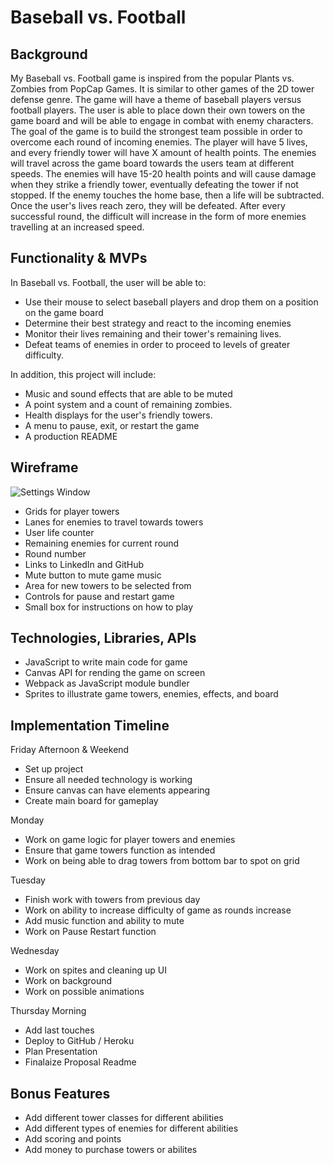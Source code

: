 # Baseball vs. Football

## Background
My Baseball vs. Football game is inspired from the popular Plants vs. Zombies from PopCap Games. It is similar to other games of the 2D tower defense genre. The game will have a theme of baseball players versus football players. The user is able to place down their own towers on the game board and will be able to engage in combat with enemy characters. The goal of the game is to build the strongest team possible in order to overcome each round of incoming enemies. The player will have 5 lives, and every friendly tower will have X amount of health points. The enemies will travel across the game board towards the users team at different speeds. The enemies will have 15-20 health points and will cause damage when they strike a friendly tower, eventually defeating the tower if not stopped. If the enemy touches the home base, then a life will be subtracted. Once the user's lives reach zero, they will be defeated. After every successful round, the difficult will increase in the form of more enemies travelling at an increased speed. 

## Functionality & MVPs
In Baseball vs. Football, the user will be able to:
* Use their mouse to select baseball players and drop them on a position on the game board
* Determine their best strategy and react to the incoming enemies
* Monitor their lives remaining and their tower's remaining lives.
* Defeat teams of enemies in order to proceed to levels of greater difficulty. 

In addition, this project will include:
* Music and sound effects that are able to be muted 
* A point system and a count of remaining zombies. 
* Health displays for the user's friendly towers. 
* A menu to pause, exit, or restart the game
* A production README

## Wireframe
![Settings Window](https://raw.githubusercontent.com/mattpettenato/JavaScript_Project/main/Wireframe.png)
* Grids for player towers
* Lanes for enemies to travel towards towers
* User life counter
* Remaining enemies for current round
* Round number
* Links to LinkedIn and GitHub
* Mute button to mute game music
* Area for new towers to be selected from
* Controls for pause and restart game
* Small box for instructions on how to play

## Technologies, Libraries, APIs
* JavaScript to write main code for game
* Canvas API for rending the game on screen
* Webpack as JavaScript module bundler 
* Sprites to illustrate game towers, enemies, effects, and board

## Implementation Timeline
Friday Afternoon & Weekend
* Set up project
* Ensure all needed technology is working
* Ensure canvas can have elements appearing
* Create main board for gameplay

Monday
* Work on game logic for player towers and enemies
* Ensure that game towers function as intended
* Work on being able to drag towers from bottom bar to spot on grid

Tuesday
* Finish work with towers from previous day
* Work on ability to increase difficulty of game as rounds increase
* Add music function and ability to mute
* Work on Pause Restart function

Wednesday
* Work on spites and cleaning up UI
* Work on background
* Work on possible animations

Thursday Morning
* Add last touches
* Deploy to GitHub / Heroku
* Plan Presentation
* Finalaize Proposal Readme

## Bonus Features
* Add different tower classes for different abilities
* Add different types of enemies for different abilities
* Add scoring and points 
* Add money to purchase towers or abilites